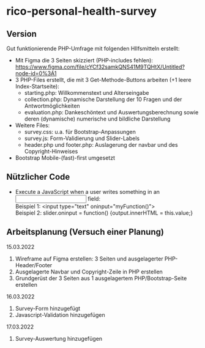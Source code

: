 # rico-personal-health-survey

## Version

Gut funktionierende PHP-Umfrage mit folgenden HIlfsmitteln erstellt:
* Mit Figma die 3 Seiten skizziert (PHP-includes fehlen):<br>
https://www.figma.com/file/cYCf32samkQNS41M9TQHtX/Untitled?node-id=0%3A1
* 3 PHP-Files erstellt, die mit 3 Get-Methode-Buttons arbeiten (+1 leere Index-Startseite):<br>
  * starting.php: Willkommenstext und Alterseingabe
  * collection.php: Dynamische Darstellung der 10 Fragen und der Antwortmöglichkeiten
  * evaluation.php: Dankeschöntext und Auswertungsberechnung sowie deren (dynamische) numerische und bildliche Darstellung
* Weitere Files:
  * survey.css: u.a. für Bootstrap-Anpassungen
  * survey.js: Form-Validierung und Slider-Labels
  * header.php und footer.php: Auslagerung der navbar und des Copyright-Hinweises
* Bootstrap Mobile-(fast)-first umgesetzt

## Nützlicher Code

* Execute a JavaScript when a user writes something in an <input> field:<br>
Beispiel 1: \<input type="text" oninput="myFunction()"\><br>
Beispiel 2: slider.oninput = function() {output.innerHTML = this.value;}


## Arbeitsplanung (Versuch einer Planung)

15.03.2022
1. Wireframe auf Figma erstellen: 3 Seiten und ausgelagerter PHP-Header/Footer
2. Ausgelagerte Navbar und Copyright-Zeile in PHP erstellen
3. Grundgerüst der 3 Seiten aus 1 ausgelagertem PHP/Bootstrap-Seite erstellen

16.03.2022
1. Survey-Form hinzugefügt
2. Javascript-Validation hinzugefügen

17.03.2022
1. Survey-Auswertung hinzugefügen

